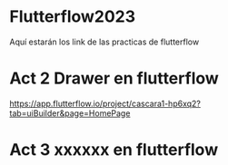 # Flutterflow2023
Aquí estarán los link de las practicas de flutterflow

# Act 2 Drawer en flutterflow
https://app.flutterflow.io/project/cascara1-hp6xq2?tab=uiBuilder&page=HomePage

# Act 3 xxxxxx en flutterflow

